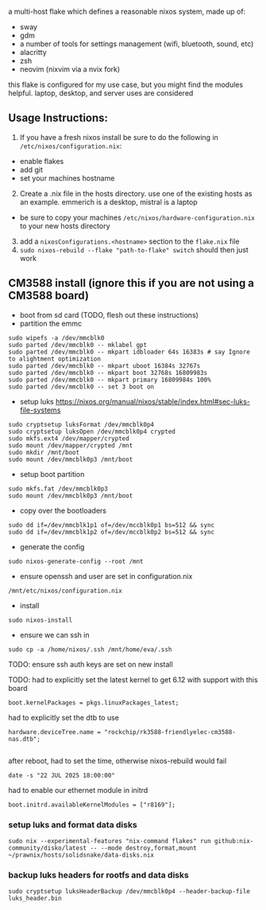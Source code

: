 a multi-host flake which defines a reasonable nixos system, made up of:
- sway
- gdm
- a number of tools for settings management (wifi, bluetooth, sound, etc)
- alacritty
- zsh
- neovim (nixvim via a nvix fork)

this flake is configured for my use case, but you might find the modules helpful.
laptop, desktop, and server uses are considered

## Usage Instructions:
1) If you have a fresh nixos install be sure to do the following in `/etc/nixos/configuration.nix`:
  - enable flakes
  - add git
  - set your machines hostname
2) Create a <hostname>.nix file in the hosts directory. use one of the existing hosts as an example. emmerich is a desktop, mistral is a laptop
  - be sure to copy your machines `/etc/nixos/hardware-configuration.nix` to your new hosts directory
3) add a `nixosConfigurations.<hostname>` section to the `flake.nix` file
4) `sudo nixos-rebuild --flake "path-to-flake" switch` should then just work


## CM3588 install (ignore this if you are not using a CM3588 board)

- boot from sd card (TODO, flesh out these instructions)
- partition the emmc
```
sudo wipefs -a /dev/mmcblk0
sudo parted /dev/mmcblk0 -- mklabel gpt
sudo parted /dev/mmcblk0 -- mkpart idbloader 64s 16383s # say Ignore to alightment optimization
sudo parted /dev/mmcblk0 -- mkpart uboot 16384s 32767s
sudo parted /dev/mmcblk0 -- mkpart boot 32768s 16809983s
sudo parted /dev/mmcblk0 -- mkpart primary 16809984s 100%
sudo parted /dev/mmcblk0 -- set 3 boot on
```

- setup luks
https://nixos.org/manual/nixos/stable/index.html#sec-luks-file-systems
```
sudo cryptsetup luksFormat /dev/mmcblk0p4
sudo cryptsetup luksOpen /dev/mmcblk0p4 crypted
sudo mkfs.ext4 /dev/mapper/crypted
sudo mount /dev/mapper/crypted /mnt
sudo mkdir /mnt/boot
sudo mount /dev/mmcblk0p3 /mnt/boot
```

- setup boot partition
```
sudo mkfs.fat /dev/mmcblk0p3
sudo mount /dev/mmcblk0p3 /mnt/boot

```

- copy over the bootloaders
```
sudo dd if=/dev/mmcblk1p1 of=/dev/mccblk0p1 bs=512 && sync
sudo dd if=/dev/mmcblk1p2 of=/dev/mccblk0p2 bs=512 && sync
```



- generate the config
```
sudo nixos-generate-config --root /mnt
```

- ensure openssh and user are set in configuration.nix
```
/mnt/etc/nixos/configuration.nix
```

- install
```
sudo nixos-install
```

- ensure we can ssh in
```
sudo cp -a /home/nixos/.ssh /mnt/home/eva/.ssh
```

TODO: ensure ssh auth keys are set on new install

TODO:
had to explicitly set the latest kernel to get 6.12 with support with this board
```
boot.kernelPackages = pkgs.linuxPackages_latest;

```

had to explicitly set the dtb to use
```
hardware.deviceTree.name = "rockchip/rk3588-friendlyelec-cm3588-nas.dtb";


```


after reboot, had to set the time, otherwise nixos-rebuild would fail
```
date -s "22 JUL 2025 18:00:00"
```

had to enable our ethernet module in initrd
```
boot.initrd.availableKernelModules = ["r8169"];
```


### setup luks and format data disks
`sudo nix --experimental-features "nix-command flakes" run github:nix-community/disko/latest -- --mode destroy,format,mount ~/prawnix/hosts/solidsnake/data-disks.nix`

### backup luks headers for rootfs and data disks
`sudo cryptsetup luksHeaderBackup /dev/mmcblk0p4 --header-backup-file luks_header.bin`

